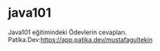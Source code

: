 # java101

Java101 eğitimindeki Ödevlerin cevapları.
Patika.Dev:https://app.patika.dev/mustafagultekin
